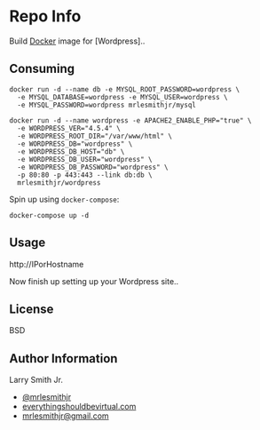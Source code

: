 Repo Info
=========
Build [Docker] image for [Wordpress]..

Consuming
---------
```
docker run -d --name db -e MYSQL_ROOT_PASSWORD=wordpress \
  -e MYSQL_DATABASE=wordpress -e MYSQL_USER=wordpress \
  -e MYSQL_PASSWORD=wordpress mrlesmithjr/mysql
```
```
docker run -d --name wordpress -e APACHE2_ENABLE_PHP="true" \
  -e WORDPRESS_VER="4.5.4" \
  -e WORDPRESS_ROOT_DIR="/var/www/html" \
  -e WORDPRESS_DB="wordpress" \
  -e WORDPRESS_DB_HOST="db" \
  -e WORDPRESS_DB_USER="wordpress" \
  -e WORDPRESS_DB_PASSWORD="wordpress" \
  -p 80:80 -p 443:443 --link db:db \
  mrlesmithjr/wordpress
```
Spin up using `docker-compose`:
```
docker-compose up -d
```

Usage
-----
http://IPorHostname

Now finish up setting up your Wordpress site..

License
-------

BSD

Author Information
------------------

Larry Smith Jr.
- [@mrlesmithjr]
- [everythingshouldbevirtual.com]
- [mrlesmithjr@gmail.com]


[Ansible]: <https://www.ansible.com/>
[Docker]: <https://www.docker.com>
[@mrlesmithjr]: <https://twitter.com/mrlesmithjr>
[everythingshouldbevirtual.com]: <http://everythingshouldbevirtual.com>
[mrlesmithjr@gmail.com]: <mailto:mrlesmithjr@gmail.com>
